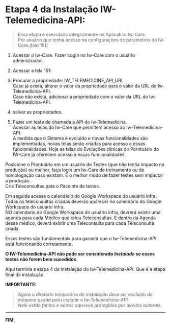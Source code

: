 # Etapa 4 da Instalação IW-Telemedicina-API:  

>Essa etapa é executada integralmente no Aplicatico Iw-Care.  
Por usuário que tenha acesso na configurações de parametros do Iw-Care.*(tela 151)*

1. Acessar o Iw-Care.
Fazer Login no Iw-Care com o usuário administrador.  

2. Acessar a tela 151:  

3. Procurar a propriedade: IW_TELEMEDICINE_API_URL  
Caso já exista, alterar o valor da propriedade para o valor da URL do Iw-Telemedicina-API.  
Caso não exista, adicionar a propriedade com o valor da URL do Iw-Telemedicina-API.  

4. salvar as propriedades. 

5. Fazer um teste de chamada a API do Iw-Telemedicina.  
Acessar as telas do Iw-Care que permitem acesso ao Iw-Telemedicina-API.  
A medida que o Sistema é evoluido e novas funcionalidades são implementadas, novas telas serão criadas para acesso a essas funcionalidades. Hoje as telas do Evoluções clínicas do Porntuário do IW-Care já oferecem acesso a essas funcionalidades.  

Posicione o Prontuário em um usuário de Testes (que não tenha impacto na produção) ou melhor, faça login um Iw-Care de treinamento ou de homologação caso existam. É o melhor modo de fazer testes sem impactar a produção.  
Crie Teleconsultas pata o Paceinte de testes.

Em seguida acesse o calendário do Google Workspace do usuário infra. Todas as teleconsultas criadas deverão aparecer no calendário do Google Workspace do usuário infra.  
NO calendario do Google Workspace do usuário infra, devrerá existir uma agenda para cada Médico que criou Teleconsultas.
E dentro da Agenda desse médico, deverá existir uma Teleconsulta para cada Teleconsulta criada.  

Esses testes são fundamentais para garantir que o Iw-Telemedicina-API está funcionando corretamente.  

**O IW-Telemedicina-API não pode ser considerado *Instalado* se esses testes não forem bem sucedidos.** 



Aqui termina a etapa 4 da instalação do Iw-Telemedicina-API. Que é a etapa final da instalação.  

**IMPORTANTE:**  
>*Agora o diretorio temporário de instalação deve ser excluido da máquina usada para instalar o Iw-Telemedicina-API.  
Nele estão fontes e outros aqruivos protegidos por direitos autorais.*  

---
**FIM.**



